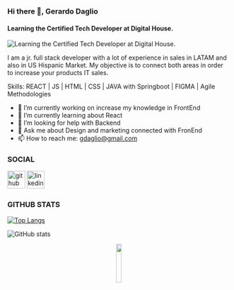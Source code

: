 ### Hi there 👋, Gerardo Daglio
#### Learning the Certified Tech Developer at Digital House. 
![Learning the Certified Tech Developer at Digital House. ](https://static.wixstatic.com/media/15dec0_f08304e9f54a4d5aa46b53bd677cdef2~mv2.png)

I am a jr. full stack developer with a lot of experience in sales in LATAM and also in US Hispanic Market. My objective is to connect both areas in order to increase your products IT sales.   

Skills: REACT | JS | HTML | CSS | JAVA with Springboot | FIGMA | Agile Methodologies 

- 🔭 I’m currently working on increase my knowledge in FrontEnd 
- 🌱 I’m currently learning about React 
- 🤔 I’m looking for help with Backend 
- 💬 Ask me about Design and marketing connected with FronEnd 
- 📫 How to reach me: gdaglio@gmail.com 

### SOCIAL 
[<img src='https://cdn.jsdelivr.net/npm/simple-icons@3.0.1/icons/github.svg' alt='github' height='40'>](https://github.com/Gerardo19D80)  [<img src='https://cdn.jsdelivr.net/npm/simple-icons@3.0.1/icons/linkedin.svg' alt='linkedin' height='40'>](https://www.linkedin.com/in/dagliogerardo//) 

### GITHUB STATS

[![Top Langs](https://github-readme-stats.vercel.app/api/top-langs/?username=Gerardo19D80)](https://github.com/anuraghazra/github-readme-stats)

![GitHub stats](https://github-readme-stats.vercel.app/api?username=Gerardo19D80&show_icons=true)  

<div  align = "center">
<img width="15%" src="https://static.wixstatic.com/media/15dec0_9521a58cadcc41f68611211a8e805160~mv2.png">
</div>

